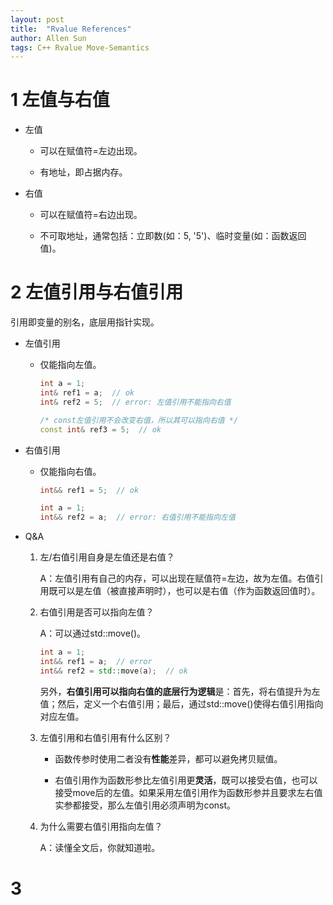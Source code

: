 ```yaml
---
layout: post
title:  "Rvalue References"
author: Allen Sun
tags: C++ Rvalue Move-Semantics
---
```


# 1 左值与右值

- 左值

    - 可以在赋值符=左边出现。

    - 有地址，即占据内存。

- 右值

    - 可以在赋值符=右边出现。

    - 不可取地址，通常包括：立即数(如：5, '5')、临时变量(如：函数返回值)。

# 2 左值引用与右值引用

引用即变量的别名，底层用指针实现。

- 左值引用

    - 仅能指向左值。

        ```cpp
        int a = 1;
        int& ref1 = a;  // ok
        int& ref2 = 5;  // error: 左值引用不能指向右值

        /* const左值引用不会改变右值，所以其可以指向右值 */
        const int& ref3 = 5;  // ok
        ```

- 右值引用

    - 仅能指向右值。

        ```cpp
        int&& ref1 = 5;  // ok

        int a = 1;
        int&& ref2 = a;  // error: 右值引用不能指向左值
        ```

- Q&A

    1. 左/右值引用自身是左值还是右值？

        A：左值引用有自己的内存，可以出现在赋值符=左边，故为左值。右值引用既可以是左值（被直接声明时），也可以是右值（作为函数返回值时）。

    2. 右值引用是否可以指向左值？

        A：可以通过std::move()。

        ```cpp
        int a = 1;
        int&& ref1 = a;  // error
        int&& ref2 = std::move(a);  // ok
        ```

        另外，**右值引用可以指向右值的底层行为逻辑**是：首先，将右值提升为左值；然后，定义一个右值引用；最后，通过std::move()使得右值引用指向对应左值。

    3. 左值引用和右值引用有什么区别？

        - 函数传参时使用二者没有**性能**差异，都可以避免拷贝赋值。

        - 右值引用作为函数形参比左值引用更**灵活**，既可以接受右值，也可以接受move后的左值。如果采用左值引用作为函数形参并且要求左右值实参都接受，那么左值引用必须声明为const。

    4. 为什么需要右值引用指向左值？

        A：读懂全文后，你就知道啦。

# 3 